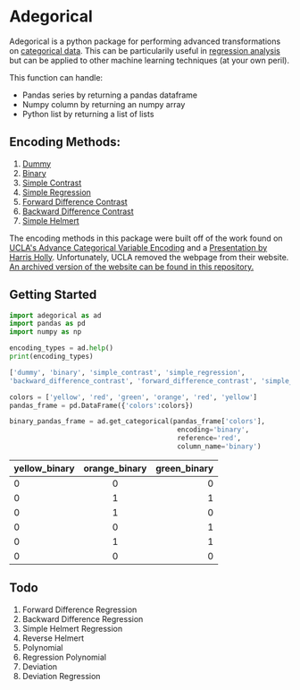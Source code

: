 # Adegorical
Adegorical is a python package for performing advanced transformations on [categorical data](https://en.wikipedia.org/wiki/Categorical_variable). This can be particularily useful in [regression analysis](https://en.wikipedia.org/wiki/Regression_analysis) but can be applied to other machine learning techniques (at your own peril).

This function can handle:
* Pandas series by returning a pandas dataframe
* Numpy column by returning an numpy array
* Python list by returning a list of lists

## Encoding Methods:
1. [Dummy](#dummy)
2. [Binary](#binary)
3. [Simple Contrast](#simple-contrast)
4. [Simple Regression](#simple-regression)
5. [Forward Difference Contrast](#forward-diff-contrast)
6. [Backward Difference Contrast](#backward-diff-contrast)
7. [Simple Helmert](#simple-helmert)

The encoding methods in this package were built off of the work found on [UCLA's Advance Categorical Variable Encoding](http://www.ats.ucla.edu/stat/sas/webbooks/reg/chapter5/sasreg5.htm) and a [Presentation by Harris Holly](http://slideplayer.com/slide/6307838/). Unfortunately, UCLA removed the webpage from their website. [An archived version of the website can be found in this repository.](https://github.com/joshuabragge/adegorical/tree/master/Resources/UCLA%20Advance%20Categorical%20Variable%20Encoding%20Website)

## Getting Started
```python
import adegorical as ad
import pandas as pd
import numpy as np

encoding_types = ad.help()
print(encoding_types)

['dummy', 'binary', 'simple_contrast', 'simple_regression',
'backward_difference_contrast', 'forward_difference_contrast', 'simple_helmert']

colors = ['yellow', 'red', 'green', 'orange', 'red', 'yellow']
pandas_frame = pd.DataFrame({'colors':colors})

binary_pandas_frame = ad.get_categorical(pandas_frame['colors'],
                                          encoding='binary',
                                          reference='red',
                                          column_name='binary')
```

| yellow_binary | orange_binary | green_binary |
| ------------- |:-------------:| ------------:|
| 0 | 0 | 0 |
| 0 | 1 | 1 |
| 0 | 1 | 0 |
| 0 | 0 | 1 |
| 0 | 1 | 1 |
| 0 | 0 | 0 |


## Todo
1. Forward Difference Regression
2. Backward Difference Regression
3. Simple Helmert Regression
4. Reverse Helmert
5. Polynomial
6. Regression Polynomial
7. Deviation
8. Deviation Regression

